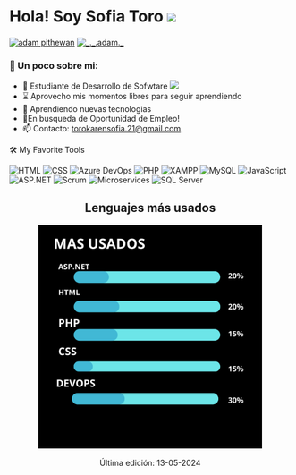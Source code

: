 # Hola! Soy Sofia Toro <img src="https://github.com/TheDudeThatCode/TheDudeThatCode/blob/master/Assets/Hi.gif" width="29px">
<p align="left">
  <a href="https://www.linkedin.com/in/adam-pithewan/](https://www.linkedin.com/in/so
fia-toro-724155208/" target="blank"><img align="center"
      src="https://raw.githubusercontent.com/rahuldkjain/github-profile-readme-generator/master/src/images/icons/Social/linked-in-alt.svg"
      alt="adam pithewan" height="30" width="40" /></a>
  <a href="https://www.instagram.com/sofiaaaatoro_?igsh=MWcyc3A3c3dtaGl5ZA==" target="blank"><img align="center"
      src="https://raw.githubusercontent.com/rahuldkjain/github-profile-readme-generator/master/src/images/icons/Social/instagram.svg"
      alt="_._.adam._" height="30" width="40" /></a>
</p>

### 🤵 Un poco sobre mi:  
- 🏦 Estudiante de Desarrollo de Sofwtare 
      <img src="https://media.giphy.com/media/WUlplcMpOCEmTGBtBW/giphy.gif" width="30">
- ⌛ Aprovecho mis momentos libres para seguir aprendiendo
- 🌱 Aprendiendo nuevas tecnologias
- 💼En busqueda de Oportunidad de Empleo!
- 📫 Contacto: torokarensofia.21@gmail.com

🛠️ My Favorite Tools
<p align="center"> 
      
![HTML](https://img.shields.io/badge/HTML-E34F26?logo=html5&logoColor=white&style=for-the-badge)
![CSS](https://img.shields.io/badge/CSS-1572B6?logo=css3&logoColor=white&style=for-the-badge)
![Azure DevOps](https://img.shields.io/badge/Azure_DevOps-0078D7?logo=azure-devops&logoColor=white&style=for-the-badge)
![PHP](https://img.shields.io/badge/PHP-777BB4?logo=php&logoColor=white&style=for-the-badge)
![XAMPP](https://img.shields.io/badge/XAMPP-Servidor%20Local-FB7A24?logo=xampp&logoColor=white&style=for-the-badge)
![MySQL](https://img.shields.io/badge/MySQL-Base%20de%20Datos-4479A1?logo=mysql&logoColor=white&style=for-the-badge)
![JavaScript](https://img.shields.io/badge/JavaScript-F7DF1E?logo=javascript&logoColor=black&style=for-the-badge)
![ASP.NET](https://img.shields.io/badge/ASP.NET-Framework-0078D7?logo=dot-net&logoColor=white)
![Scrum](https://img.shields.io/badge/Scrum-Agile-6DB33F?logo=agile)
![Microservices](https://img.shields.io/badge/Microservices-Architecture-blue)
![SQL Server](https://img.shields.io/badge/SQL_Server-2019-CC2927?logo=microsoft-sql-server&logoColor=white)




</p>

<h2 align="center">Lenguajes más usados</h2>

<p align="center">
  <img src="lenguajes-mas-usados.png" alt="Lenguajes más usados" width="400px">
</p>

<p align= "center">
Última edición: 13-05-2024
</p>

